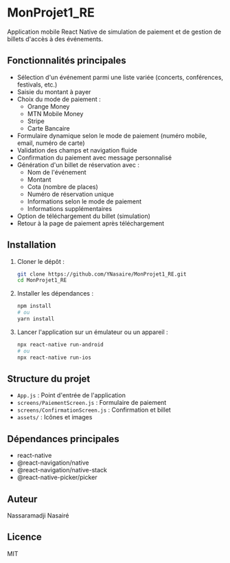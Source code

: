 # MonProjet1_RE

Application mobile React Native de simulation de paiement et de gestion de billets d'accès à des événements.

## Fonctionnalités principales
- Sélection d'un événement parmi une liste variée (concerts, conférences, festivals, etc.)
- Saisie du montant à payer
- Choix du mode de paiement :
  - Orange Money
  - MTN Mobile Money
  - Stripe
  - Carte Bancaire
- Formulaire dynamique selon le mode de paiement (numéro mobile, email, numéro de carte)
- Validation des champs et navigation fluide
- Confirmation du paiement avec message personnalisé
- Génération d'un billet de réservation avec :
  - Nom de l'événement
  - Montant
  - Cota (nombre de places)
  - Numéro de réservation unique
  - Informations selon le mode de paiement
  - Informations supplémentaires
- Option de téléchargement du billet (simulation)
- Retour à la page de paiement après téléchargement

## Installation

1. Cloner le dépôt :
   ```bash
   git clone https://github.com/YNasaire/MonProjet1_RE.git
   cd MonProjet1_RE
   ```
2. Installer les dépendances :
   ```bash
   npm install
   # ou
   yarn install
   ```
3. Lancer l'application sur un émulateur ou un appareil :
   ```bash
   npx react-native run-android
   # ou
   npx react-native run-ios
   ```

## Structure du projet
- `App.js` : Point d'entrée de l'application
- `screens/PaiementScreen.js` : Formulaire de paiement
- `screens/ConfirmationScreen.js` : Confirmation et billet
- `assets/` : Icônes et images

## Dépendances principales
- react-native
- @react-navigation/native
- @react-navigation/native-stack
- @react-native-picker/picker

## Auteur
Nassaramadji Nasairé

## Licence
MIT
